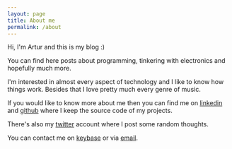 ```yaml
---
layout: page
title: About me
permalink: /about
---
```


Hi, I'm Artur and this is my blog :)

You can find here posts about programming, tinkering with electronics and hopefully much more.

I'm interested in almost every aspect of technology and I like to know how things work.
Besides that I love pretty much every genre of music.

If you would like to know more about me then you can find me on [linkedin](https://www.linkedin.com/in/arturtamborski) and [github](https://github.com/arturtamborski/) where I keep the source code of my projects.

There's also my [twitter](https://twitter.com/arturtamborski) account where I post some random thoughts.

You can contact me on [keybase](https://keybase.io/arturtamborski) or via [email](mailto:tamborskiartur@gmail.com).
